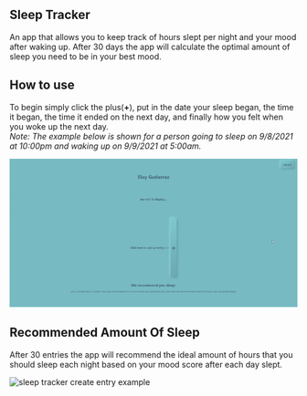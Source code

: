 ## Sleep Tracker
An app that allows you to keep track of hours slept per night and your mood after waking up. After 30 days the app will calculate the optimal amount of sleep you need to be in your best mood.

## How to use
To begin simply click the plus(**+**), put in the date your sleep began, the time it began, the time it ended on the next day, and finally how you felt when you woke up the next day.  
*Note: The example below is shown for a person going to sleep on 9/8/2021 at 10:00pm and waking up on 9/9/2021 at 5:00am.*  
  
![sleep tracker create entry example](read-me-gifs/sleep-tracker-create-entry.gif)
  
## Recommended Amount Of Sleep
After 30 entries the app will recommend the ideal amount of hours that you should sleep each night based on your mood score after each day slept.
  
![sleep tracker create entry example](read-me-gifs/sleep-tracker-recommended-amount.gif)
  